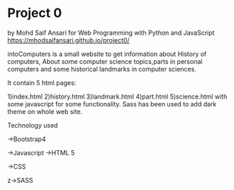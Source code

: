 # Project 0
by Mohd Saif Ansari for
Web Programming with Python and JavaScript
https://mhodsaifansari.github.io/project0/

intoComputers is a small website to get information about History of computers,
About some computer science topics,parts in personal computers and some historical landmarks in computer sciences.

It contain 5 html pages:

1)index.html
2)history.html 
3)landmark.html
4)part.html
5)science.html
 with some javascript for some functionality.
 Sass has been used to add dark theme on whole web site.
 
 Technology used

 ->Bootstrap4
 
 ->Javascript
 ->HTML 5
 
 ->CSS
 
 z->SASS 
